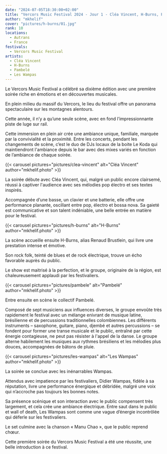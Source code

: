 ```yaml
---
date: "2024-07-05T18:30:00+02:00"
title: "Vercors Music Festival 2024 - Jour 1 - Cléa Vincent, H-Burns, Pambelé, Les Wampas"
author: "mkhelif"
cover: "pictures/h-burns/01.jpg"
rank: 10
locations:
  - Autrans
  - France
festivals:
  - Vercors Music Festival
artists:
  - Cléa Vincent
  - H-Burns
  - Pambelé
  - Les Wampas
---
```


Le Vercors Music Festival a célébré sa dixième édition avec une première soirée riche en émotions et en découvertes
musicales.

En plein milieu du massif du Vercors, le lieu du festival offre un panorama spectaculaire sur les montagnes alentours.

Cette année, il n’y a qu’une seule scène, avec en fond l’impressionnante piste de luge sur rail.

Cette immersion en plein air crée une ambiance unique, familiale, marquée par la convivialité et la proximité.
Entre les concerts, pendant les changements de scène, c’est le duo de DJs locaux de la boite Le Koda qui maintiendront
l'ambiance depuis le bar avec des mixes variés en fonction de l’ambiance de chaque soirée.


{{< carousel pictures="pictures/clea-vincent" alt="Cléa Vincent" author="mkhelif.photo" >}}

La soirée débute avec Cléa Vincent, qui, malgré un public encore clairsemé, réussi à captiver l'audience avec ses
mélodies pop électro et ses textes inspirés.

Accompagnée d’une basse, un clavier et une batterie, elle offre une performance planante, oscillant entre pop, électro
et bossa nova.
Sa gaieté est communicative et son talent indéniable, une belle entrée en matière pour le festival.


{{< carousel pictures="pictures/h-burns" alt="H-Burns" author="mkhelif.photo" >}}

La scène accueille ensuite H-Burns, alias Renaud Brustlein, qui livre une prestation intense et émotive.

Son rock folk, teinté de blues et de rock électrique, trouve un écho favorable auprès du public.

Le show est maitrisé à la perfection, et le groupe, originaire de la région, est chaleureusement applaudi par les
festivaliers.


{{< carousel pictures="pictures/pambele" alt="Pambelé" author="mkhelif.photo" >}}

Entre ensuite en scène le collectif Pambelé.

Composé de sept musiciens aux influences diverses, le groupe envoûte très rapidement le festival avec un mélange
enivrant de musique latine, brésilienne et de percussions traditionnelles colombiennes.
Les différents instruments – saxophone, guitare, piano, djembé et autres percussions – se fondent pour former une transe
musicale et le public, entraîné par cette énergie contagieuse, ne peut pas résister à l'appel de la danse.
Le groupe alterne habilement les musiques aux rythmes brésiliens et les mélodies plus douces, accompagnées de bâtons de
pluie.


{{< carousel pictures="pictures/les-wampas" alt="Les Wampas" author="mkhelif.photo" >}}

La soirée se conclue avec les inénarrables Wampas.

Attendus avec impatience par les festivaliers, Didier Wampas, fidèle à sa réputation, livre une performance énergique et
débridée, malgré une voix qui n’accroche pas toujours les bonnes notes.

Sa présence scénique et son interaction avec le public compensent très largement, et cela crée une ambiance électrique.
Entre saut dans le public et wall of death, Les Wampas sont comme une vague d’énergie incontrôlée qui déferle sur les
festivaliers.

Le set culmine avec la chanson « Manu Chao », que le public reprend chœur.

Cette première soirée du Vercors Music Festival a été une réussite, une belle introduction à ce festival.
